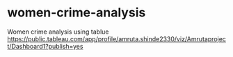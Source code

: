 # women-crime-analysis
Women crime analysis using tablue
https://public.tableau.com/app/profile/amruta.shinde2330/viz/Amrutaproject/Dashboard1?publish=yes
